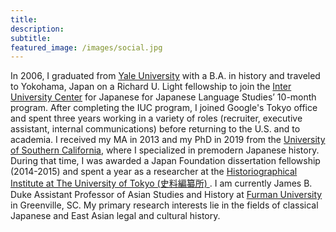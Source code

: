 ```yaml
---
title:
description:
subtitle:
featured_image: /images/social.jpg
---
```


In 2006, I graduated from [Yale University](https://history.yale.edu/) with a B.A. in history and traveled to Yokohama, Japan on a Richard U. Light fellowship to join the [Inter University Center](https://web.stanford.edu/dept/IUC/cgi-bin/) for Japanese for Japanese Language Studies’ 10-month program. After completing the IUC program, I joined Google's Tokyo office and spent three years working in a variety of roles (recruiter, executive assistant, internal communications) before returning to the U.S. and to academia. I received my MA in 2013 and my PhD in 2019 from the [University of Southern California](https://dornsife.usc.edu/hist/), where I specialized in premodern Japanese history. During that time, I was awarded a Japan Foundation dissertation fellowship (2014-2015) and spent a year as a researcher at the  [Historiographical Institute at The University of Tokyo (史料編纂所) ](https://www.hi.u-tokyo.ac.jp/en/). I am currently James B. Duke Assistant Professor of Asian Studies and History at [Furman University](https://www.furman.edu/academics/asian-studies/) in Greenville, SC. My primary research interests lie in the fields of classical Japanese and East Asian legal and cultural history.
